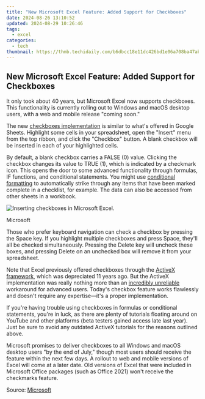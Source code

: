 ```yaml
---
title: "New Microsoft Excel Feature: Added Support for Checkboxes"
date: 2024-08-26 13:10:52
updated: 2024-08-29 10:26:46
tags:
  - excel
categories:
  - tech
thumbnail: https://thmb.techidaily.com/b6dbcc18e11dc426bd1e06a708ba47abaebc27e7bce0a9cec47bbc5c1d004931.jpg
---
```


## New Microsoft Excel Feature: Added Support for Checkboxes

It only took about 40 years, but Microsoft Excel now supports checkboxes. This functionality is currently rolling out to Windows and macOS desktop users, with a web and mobile release "coming soon."

 The new [checkboxes implementation](https://techcommunity.microsoft.com/t5/excel-blog/introducing-checkboxes-in-excel/ba-p/4173561) is similar to what's offered in Google Sheets. Highlight some cells in your spreadsheet, open the "Insert" menu from the top ribbon, and click the "Checkbox" button. A blank checkbox will be inserted in each of your highlighted cells.

 By default, a blank checkbox carries a FALSE (0) value. Clicking the checkbox changes its value to TRUE (1), which is indicated by a checkmark icon. This opens the door to some advanced functionality through formulas, IF functions, and conditional statements. You might use [conditional formatting](https://ai-live-streaming.techidaily.com/simple-tricks-avoiding-hassle-while-uninstalling-nvidia-geforce-experience/) to automatically strike through any items that have been marked complete in a checklist, for example. The data can also be accessed from other sheets in a workbook.

![Inserting checkboxes in Microsoft Excel.](https://static1.howtogeekimages.com/wordpress/wp-content/uploads/2024/06/71.jpg) 

Microsoft

 Those who prefer keyboard navigation can check a checkbox by pressing the Space key. If you highlight multiple checkboxes and press Space, they'll all be checked simultaneously. Pressing the Delete key will uncheck these boxes, and pressing Delete on an unchecked box will remove it from your spreadsheet.

 Note that Excel previously offered checkboxes through the [ActiveX framework](https://support.microsoft.com/en-us/office/add-a-check-box-option-or-toggle-button-activex-controls-2f0c62f5-af64-49cd-aec6-de018647cae3), which was depreciated 11 years ago. But the ActiveX implementation was really nothing more than an [incredibly unreliable](https://answers.microsoft.com/en-us/msoffice/forum/all/excel-2010-does-not-always-save-activex-and-form/bede74eb-aca7-4899-bcce-9c113abaf6b6) workaround for advanced users. Today's checkbox feature works flawlessly and doesn't require any expertise—it's a proper implementation.

 If you're having trouble using checkboxes in formulas or conditional statements, you're in luck, as there are plenty of tutorials floating around on YouTube and other platforms (beta testers gained access late last year). Just be sure to avoid any outdated ActiveX tutorials for the reasons outlined above.

 Microsoft promises to deliver checkboxes to all Windows and macOS desktop users "by the end of July," though most users should receive the feature within the next few days. A rollout to web and mobile versions of Excel will come at a later date. Old versions of Excel that were included in Microsoft Office packages (such as Office 2021) won't receive the checkmarks feature.

 Source: [Microsoft](https://techcommunity.microsoft.com/t5/excel-blog/introducing-checkboxes-in-excel/ba-p/4173561)

<ins class="adsbygoogle"
     style="display:block"
     data-ad-format="autorelaxed"
     data-ad-client="ca-pub-7571918770474297"
     data-ad-slot="1223367746"></ins>



<ins class="adsbygoogle"
     style="display:block"
     data-ad-client="ca-pub-7571918770474297"
     data-ad-slot="8358498916"
     data-ad-format="auto"
     data-full-width-responsive="true"></ins>
